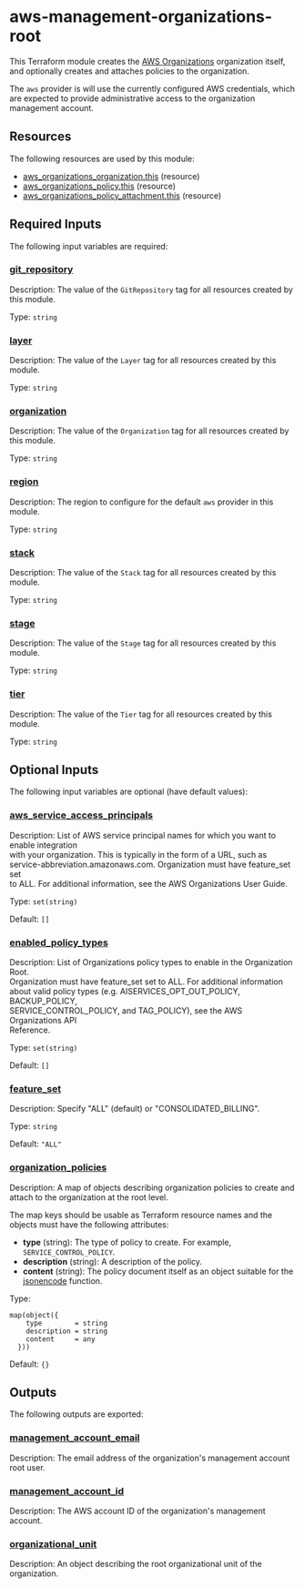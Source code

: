 # aws-management-organizations-root

This Terraform module creates the
[AWS Organizations](https://aws.amazon.com/organizations/)
organization itself, and optionally creates and attaches policies to the
organization.

The `aws` provider is will use the currently configured AWS credentials, which
are expected to provide administrative access to the organization management
account.

<!-- BEGIN_TF_DOCS -->
## Resources

The following resources are used by this module:

- [aws_organizations_organization.this](https://registry.terraform.io/providers/hashicorp/aws/latest/docs/resources/organizations_organization) (resource)
- [aws_organizations_policy.this](https://registry.terraform.io/providers/hashicorp/aws/latest/docs/resources/organizations_policy) (resource)
- [aws_organizations_policy_attachment.this](https://registry.terraform.io/providers/hashicorp/aws/latest/docs/resources/organizations_policy_attachment) (resource)

## Required Inputs

The following input variables are required:

### <a name="input_git_repository"></a> [git\_repository](#input\_git\_repository)

Description: The value of the `GitRepository` tag for all resources created by this module.

Type: `string`

### <a name="input_layer"></a> [layer](#input\_layer)

Description: The value of the `Layer` tag for all resources created by this module.

Type: `string`

### <a name="input_organization"></a> [organization](#input\_organization)

Description: The value of the `Organization` tag for all resources created by this module.

Type: `string`

### <a name="input_region"></a> [region](#input\_region)

Description: The region to configure for the default `aws` provider in this module.

Type: `string`

### <a name="input_stack"></a> [stack](#input\_stack)

Description: The value of the `Stack` tag for all resources created by this module.

Type: `string`

### <a name="input_stage"></a> [stage](#input\_stage)

Description: The value of the `Stage` tag for all resources created by this module.

Type: `string`

### <a name="input_tier"></a> [tier](#input\_tier)

Description: The value of the `Tier` tag for all resources created by this module.

Type: `string`

## Optional Inputs

The following input variables are optional (have default values):

### <a name="input_aws_service_access_principals"></a> [aws\_service\_access\_principals](#input\_aws\_service\_access\_principals)

Description: List of AWS service principal names for which you want to enable integration  
with your organization. This is typically in the form of a URL, such as  
service-abbreviation.amazonaws.com. Organization must have feature\_set set  
to ALL. For additional information, see the AWS Organizations User Guide.

Type: `set(string)`

Default: `[]`

### <a name="input_enabled_policy_types"></a> [enabled\_policy\_types](#input\_enabled\_policy\_types)

Description: List of Organizations policy types to enable in the Organization Root.  
Organization must have feature\_set set to ALL. For additional information  
about valid policy types (e.g. AISERVICES\_OPT\_OUT\_POLICY, BACKUP\_POLICY,  
SERVICE\_CONTROL\_POLICY, and TAG\_POLICY), see the AWS Organizations API  
Reference.

Type: `set(string)`

Default: `[]`

### <a name="input_feature_set"></a> [feature\_set](#input\_feature\_set)

Description: Specify "ALL" (default) or "CONSOLIDATED\_BILLING".

Type: `string`

Default: `"ALL"`

### <a name="input_organization_policies"></a> [organization\_policies](#input\_organization\_policies)

Description: A map of objects describing organization policies to create and attach to the organization at the root level.

The map keys should be usable as Terraform resource names and the objects must have the following attributes:

- **type** (string): The type of policy to create. For example, `SERVICE_CONTROL_POLICY`.
- **description** (string): A description of the policy.
- **content** (string): The policy document itself as an object suitable for the [jsonencode](https://www.terraform.io/docs/language/functions/jsonencode.html) function.

Type:

```hcl
map(object({
    type        = string
    description = string
    content     = any
  }))
```

Default: `{}`

## Outputs

The following outputs are exported:

### <a name="output_management_account_email"></a> [management\_account\_email](#output\_management\_account\_email)

Description: The email address of the organization's management account root user.

### <a name="output_management_account_id"></a> [management\_account\_id](#output\_management\_account\_id)

Description: The AWS account ID of the organization's management account.

### <a name="output_organizational_unit"></a> [organizational\_unit](#output\_organizational\_unit)

Description: An object describing the root organizational unit of the organization.
<!-- END_TF_DOCS -->
